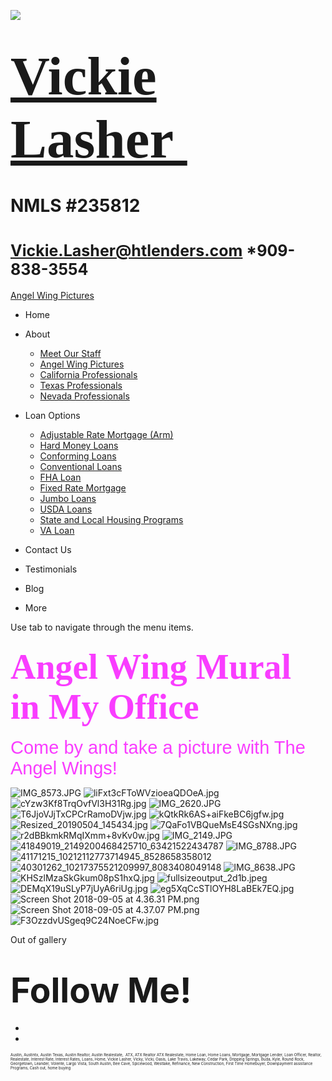 

![](https://static.wixstatic.com/media/5afe60462baf41e79586f3fdaf78d664.jpg/v1/fill/w_480,h_291,al_c,q_80,usm_0.66_1.00_0.01,blur_2/5afe60462baf41e79586f3fdaf78d664.jpg)

# <span style="font-size:87px"><span style="font-family:libre baskerville,serif">[Vickie Lasher ](index.html)</span></span>

# NMLS \#235812

# <span style="font-size:25px"><Vickie.Lasher@htlenders.com> \*909-838-3554</span>

<a href="angel-wing-pictures.html" class="_1fbEI"><span class="_1Qjd7">Angel Wing Pictures</span></a>

-   <span id="DrpDwnMn00"><a href="index.html" class="_11ip9"></a></span>
    Home

-   <span id="DrpDwnMn01"><a href="about.html" class="_11ip9"></a></span>
    About

    -   [Meet Our Staff](meet-our-staff.html)
    -   [Angel Wing Pictures](angel-wing-pictures.html)
    -   [California Professionals](recommended-profssionals.html)
    -   [Texas Professionals](texas-recommended-professionals.html)
    -   [Nevada Professionals](nevada-recommended-professionals.html)

-   <span id="DrpDwnMn02"><a href="loan-options.html" class="_11ip9"></a></span>
    Loan Options

    -   [Adjustable Rate Mortgage (Arm)](adjustable-rate-mortgage-arm.html)
    -   [Hard Money Loans](hard-money-loans.html)
    -   [Conforming Loans](conforming-loans.html)
    -   [Conventional Loans](conventional-loans.html)
    -   [FHA Loan](fha-loan.html)
    -   [Fixed Rate Mortgage](fixed-rate-mortgage.html)
    -   [Jumbo Loans](jumbo-loans.html)
    -   [USDA Loans](rhs-loan-programs.html)
    -   [State and Local Housing Programs](state-and-local-housing-programs.html)
    -   [VA Loan](va-loan.html)

-   <span id="DrpDwnMn03"><a href="contact.html" class="_11ip9"></a></span>
    Contact Us

-   <span id="DrpDwnMn04"><a href="testimonials.html" class="_11ip9"></a></span>
    Testimonials

-   <span id="DrpDwnMn05"><a href="blog.html" class="_11ip9"></a></span>
    Blog

-   More

Use tab to navigate through the menu items.

### <span style="font-size:56px;"><span style="font-family:lobster,cursive;"><span style="color:#F93DFF;">Angel Wing Mural in My Office</span></span></span>

<span style="color:#F93DFF;"><span style="font-size:29px;"><span style="font-family:oswald-medium,oswald,sans-serif;">Come by and take a picture with The Angel Wings!</span></span></span>

<img src="https://static.wixstatic.com/media/b5d103_9d9611a8bf5a4922948d6b14fe22b7b9~mv2_d_1536_1920_s_2.jpg/v1/fill/w_914,h_1143,q_90/b5d103_9d9611a8bf5a4922948d6b14fe22b7b9~mv2_d_1536_1920_s_2.jpg" alt="IMG_8573.JPG" class="gallery-item-visible gallery-item gallery-item-preloaded" />

<img src="https://static.wixstatic.com/media/b5d103_b7f2e60aa42b4b03a4b008dd9ffde373~mv2_d_3024_4032_s_4_2.jpg/v1/fill/w_914,h_1219,q_90/b5d103_b7f2e60aa42b4b03a4b008dd9ffde373~mv2_d_3024_4032_s_4_2.jpg" alt="liFxt3cFToWVzioeaQDOeA.jpg" class="gallery-item-visible gallery-item gallery-item-preloaded" />

<img src="https://static.wixstatic.com/media/b5d103_d63b9189062744f785c0084b8767a601~mv2_d_3024_4032_s_4_2.jpg/v1/fill/w_914,h_1219,q_90/b5d103_d63b9189062744f785c0084b8767a601~mv2_d_3024_4032_s_4_2.jpg" alt="cYzw3Kf8TrqOvfVl3H31Rg.jpg" class="gallery-item-visible gallery-item gallery-item-preloaded" />

<img src="https://static.wixstatic.com/media/b5d103_011f6f7be0814e85aff78920c1cdaa8d~mv2.jpg/v1/fill/w_810,h_1080,q_90/b5d103_011f6f7be0814e85aff78920c1cdaa8d~mv2.jpg" alt="IMG_2620.JPG" class="gallery-item-visible gallery-item gallery-item-preloaded" />

<img src="https://static.wixstatic.com/media/b5d103_6045724d2c9c4a64a9757c0b0fb39468~mv2_d_3024_4032_s_4_2.jpg/v1/fill/w_914,h_1219,q_90/b5d103_6045724d2c9c4a64a9757c0b0fb39468~mv2_d_3024_4032_s_4_2.jpg" alt="T6JjoVJjTxCPCrRamoDVjw.jpg" class="gallery-item-visible gallery-item gallery-item-preloaded" />

<img src="https://static.wixstatic.com/media/b5d103_32cf684ef1564424bf78eeae1b66d4b1~mv2_d_3024_4032_s_4_2.jpg/v1/fill/w_914,h_1219,q_90/b5d103_32cf684ef1564424bf78eeae1b66d4b1~mv2_d_3024_4032_s_4_2.jpg" alt="kQtkRk6AS+aiFkeBC6jgfw.jpg" class="gallery-item-visible gallery-item gallery-item-preloaded" />

<img src="https://static.wixstatic.com/media/b5d103_fade18ac7954477d9dffe2802be2fc75~mv2.jpg/v1/fill/w_900,h_1200,q_90/b5d103_fade18ac7954477d9dffe2802be2fc75~mv2.jpg" alt="Resized_20190504_145434.jpg" class="gallery-item-visible gallery-item gallery-item-preloaded" />

<img src="https://static.wixstatic.com/media/b5d103_bdc5aacab55140dbb8c3155e2d5c4cdc~mv2_d_3024_3024_s_4_2.jpg/v1/fill/w_914,h_914,q_90/b5d103_bdc5aacab55140dbb8c3155e2d5c4cdc~mv2_d_3024_3024_s_4_2.jpg" alt="7QaFo1VBQueMsE4SGsNXng.jpg" class="gallery-item-visible gallery-item gallery-item-preloaded" />

<img src="https://static.wixstatic.com/media/b5d103_1a1d91a2daa04410a34816cde787878f~mv2_d_3024_4032_s_4_2.jpg/v1/fill/w_914,h_1219,q_90/b5d103_1a1d91a2daa04410a34816cde787878f~mv2_d_3024_4032_s_4_2.jpg" alt="r2dBBkmkRMqIXmm+8vKv0w.jpg" class="gallery-item-visible gallery-item gallery-item-preloaded" />

<img src="https://static.wixstatic.com/media/b5d103_aca82ed068db44bc8ba6b63593156310~mv2.jpg/v1/fill/w_914,h_1142,q_90/b5d103_aca82ed068db44bc8ba6b63593156310~mv2.jpg" alt="IMG_2149.JPG" class="gallery-item-visible gallery-item gallery-item-preloaded" />

<img src="https://static.wixstatic.com/media/b5d103_3349bf474d85407883114ec2ae786133~mv2_d_1408_1896_s_2.jpg/v1/fill/w_914,h_1231,q_90/b5d103_3349bf474d85407883114ec2ae786133~mv2_d_1408_1896_s_2.jpg" alt="41849019_2149200468425710_63421522434787" class="gallery-item-visible gallery-item gallery-item-preloaded" />

<img src="https://static.wixstatic.com/media/b5d103_fe9f02eb0e8f47bb9f6c61b183f27ce3~mv2.jpg/v1/fill/w_720,h_960,q_90/b5d103_fe9f02eb0e8f47bb9f6c61b183f27ce3~mv2.jpg" alt="IMG_8788.JPG" class="gallery-item-visible gallery-item gallery-item-preloaded" />

<img src="https://static.wixstatic.com/media/b5d103_a9151b3a82754bf09a73c83342a26c17~mv2.jpg/v1/fill/w_914,h_1142,q_90/b5d103_a9151b3a82754bf09a73c83342a26c17~mv2.jpg" alt="41171215_10212112773714945_8528658358012" class="gallery-item-visible gallery-item gallery-item-preloaded" />

<img src="https://static.wixstatic.com/media/b5d103_719e24a155954c8d8b3683bf8d3cd761~mv2.jpg/v1/fill/w_469,h_541,q_90/b5d103_719e24a155954c8d8b3683bf8d3cd761~mv2.jpg" alt="40301262_10217375521209997_8083408049148" class="gallery-item-visible gallery-item gallery-item-preloaded" />

<img src="https://static.wixstatic.com/media/b5d103_41443d889d4d4dc7beec1d19b8acdc82~mv2.jpg/v1/fill/w_720,h_960,q_90/b5d103_41443d889d4d4dc7beec1d19b8acdc82~mv2.jpg" alt="IMG_8638.JPG" class="gallery-item-visible gallery-item gallery-item-preloaded" />

<img src="https://static.wixstatic.com/media/b5d103_946f3d58bcb24bfd9c18be21639e647f~mv2_d_3024_4032_s_4_2.jpg/v1/fill/w_914,h_1219,q_90/b5d103_946f3d58bcb24bfd9c18be21639e647f~mv2_d_3024_4032_s_4_2.jpg" alt="KHSzlMzaSkGkum08pS1hxQ.jpg" class="gallery-item-visible gallery-item gallery-item-preloaded" />

<img src="https://static.wixstatic.com/media/b5d103_ab60407a45424644ae1e2602bdcd6160~mv2.jpeg/v1/fill/w_914,h_908,q_90/b5d103_ab60407a45424644ae1e2602bdcd6160~mv2.jpeg" alt="fullsizeoutput_2d1b.jpeg" class="gallery-item-visible gallery-item gallery-item-preloaded" />

<img src="https://static.wixstatic.com/media/b5d103_2048d23aa13b475f9b28c1d50d7d8b3f~mv2_d_3024_4032_s_4_2.jpg/v1/fill/w_914,h_1219,q_90/b5d103_2048d23aa13b475f9b28c1d50d7d8b3f~mv2_d_3024_4032_s_4_2.jpg" alt="DEMqX19uSLyP7jUyA6riUg.jpg" class="gallery-item-visible gallery-item gallery-item-preloaded" />

<img src="https://static.wixstatic.com/media/b5d103_afd5faf3a96341c6b26deb352bffb124~mv2_d_3024_4032_s_4_2.jpg/v1/fill/w_914,h_1219,q_90/b5d103_afd5faf3a96341c6b26deb352bffb124~mv2_d_3024_4032_s_4_2.jpg" alt="eg5XqCcSTlOYH8LaBEk7EQ.jpg" class="gallery-item-visible gallery-item gallery-item-preloaded" />

<img src="https://static.wixstatic.com/media/b5d103_ecf1e81ac06a47699927f9383d5d40e3~mv2.png/v1/fill/w_914,h_1106,q_90/b5d103_ecf1e81ac06a47699927f9383d5d40e3~mv2.png" alt="Screen Shot 2018-09-05 at 4.36.31 PM.png" class="gallery-item-visible gallery-item gallery-item-preloaded" />

<img src="https://static.wixstatic.com/media/b5d103_7f3a521cc1fb4564a617fc00e9f2f864~mv2.png/v1/fill/w_670,h_912,q_90/b5d103_7f3a521cc1fb4564a617fc00e9f2f864~mv2.png" alt="Screen Shot 2018-09-05 at 4.37.07 PM.png" class="gallery-item-visible gallery-item gallery-item-preloaded" />

<img src="https://static.wixstatic.com/media/b5d103_a008d1915ddd4480b8dcad47ee070e19~mv2_d_3024_4032_s_4_2.jpg/v1/fill/w_914,h_1219,q_90/b5d103_a008d1915ddd4480b8dcad47ee070e19~mv2_d_3024_4032_s_4_2.jpg" alt="F3OzzdvUSgeq9C24NoeCFw.jpg" class="gallery-item-visible gallery-item gallery-item-preloaded" />

<span class="sr-only out-of-view-component" tabindex="-1">Out of gallery</span>

# <span style="font-size:55px;"><span style="font-weight:bold;">Follow Me!</span></span>

-   <span id="dataItem-jjeedrml1-comp-jjeedrlu"><a href="https://www.facebook.com/vickie.s.lasher" class="_26AQd"></a></span>
-   <span id="dataItem-jjeedrmm-comp-jjeedrlu"><a href="https://www.instagram.com/vickielasher/" class="_26AQd"></a></span>

<span class="color_12"><span style="font-size:6px">Austin, Austintx, Austin Texas, Austin Realtor, Austin Realestate,  ATX, ATX Realtor ATX Realestate, Home Loan, Home Loans, Mortgage, Mortgage Lender, Loan Officer, Realtor, Realestate, Interest Rate, Interest Rates, Loans, Home, Vickie Lasher, Vicky, Vicki, Oasis, Lake Travis, Lakeway, Cedar Park, Dripping Springs, Buda, Kyle, Round Rock, Georgetown, Leander, Volente, Largo Vista, South Austin, Bee Cave, Spicewood, Westlake, Refinance, New Construction, First Time Homebuyer, Downpayment assistance Programs, Cash out, home buying</span></span>


